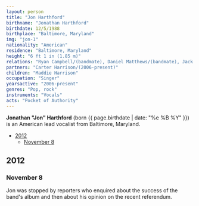 ```yaml
---
layout: person
title: "Jon Harthford"
birthname: "Jonathan Harthford"
birthdate: 12/5/1988
birthplace: "Baltimore, Maryland"
img: "jon-1"
nationality: "American"
residence: "Baltimore, Maryland"
height: "6 ft 1 in (1.85 m)"
relations: "Ryan Campbell/(bandmate), Daniel Matthews/(bandmate), Jack Campbell/(bandmate)"
partners: "Carter Harrison/(2006-present)"
children: "Maddie Harrison"
occupation: "Singer"
yearsactive: "2006-present"
genres: "Pop, rock"
instruments: "Vocals"
acts: "Pocket of Authority"
---
```

**Jonathan "Jon" Harthford** (born {{ page.birthdate | date: "%e %B %Y" }}) is an American lead vocalist from Baltimore, Maryland.
-   [2012](#2012)
    -   [November 8](#november-8)

## 2012
### November 8
Jon was stopped by reporters who enquired about the success of the band's album and then about his opinion on the recent referendum.
